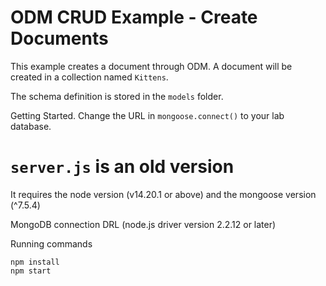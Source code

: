 # ODM CRUD Example - Create Documents
This example creates a document through ODM.  A document will be created in a collection named `Kittens`.

The schema definition is stored in the `models` folder.

Getting Started. Change the URL in `mongoose.connect()` to your lab database.

# `server.js` is an old version
It requires the node version (v14.20.1 or above) and the mongoose version (^7.5.4)

MongoDB connection DRL (node.js driver version 2.2.12 or later)

Running commands
```
npm install
npm start
```
